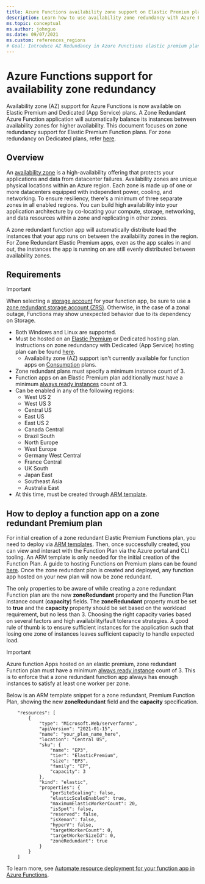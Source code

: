 ```yaml
---
title: Azure Functions availability zone support on Elastic Premium plans
description: Learn how to use availability zone redundancy with Azure Functions for high-availability function applications on Elastic Premium plans. 
ms.topic: conceptual
ms.author: johnguo
ms.date: 09/07/2021
ms.custom: references_regions
# Goal: Introduce AZ Redundancy in Azure Functions elastic premium plans to customers + a tutorial on how to get started with ARM templates
---
```


# Azure Functions support for availability zone redundancy

Availability zone (AZ) support for Azure Functions is now available on Elastic Premium and Dedicated (App Service) plans. A Zone Redundant Azure Function application will automatically balance its instances between availability zones for higher availability. This document focuses on zone redundancy support for Elastic Premium Function plans. For zone redundancy on Dedicated plans, refer [here](../app-service/how-to-zone-redundancy.md).

## Overview

An [availability zone](../availability-zones/az-overview.md#availability-zones) is a high-availability offering that protects your applications and data from datacenter failures. Availability zones are unique physical locations within an Azure region. Each zone is made up of one or more datacenters equipped with independent power, cooling, and networking. To ensure resiliency, there&#39;s a minimum of three separate zones in all enabled regions. You can build high availability into your application architecture by co-locating your compute, storage, networking, and data resources within a zone and replicating in other zones.

A zone redundant function app will automatically distribute load the instances that your app runs on between the availability zones in the region. For Zone Redundant Elastic Premium apps, even as the app scales in and out, the instances the app is running on are still evenly distributed between availability zones.

## Requirements

> [!IMPORTANT]
> When selecting a [storage account](storage-considerations.md#storage-account-requirements) for your function app, be sure to use a [zone redundant storage account (ZRS)](../storage/common/storage-redundancy.md#zone-redundant-storage). Otherwise, in the case of a zonal outage, Functions may show unexpected behavior due to its dependency on Storage. 

- Both Windows and Linux are supported.
- Must be hosted on an [Elastic Premium](functions-premium-plan.md) or Dedicated hosting plan. Instructions on zone redundancy with Dedicated (App Service) hosting plan can be found [here](../app-service/how-to-zone-redundancy.md).
  - Availability zone (AZ) support isn't currently available for function apps on [Consumption](consumption-plan.md) plans.
- Zone redundant plans must specify a minimum instance count of 3.
- Function apps on an Elastic Premium plan additionally must have a minimum [always ready instances](functions-premium-plan.md#always-ready-instances) count of 3.
- Can be enabled in any of the following regions:
  - West US 2
  - West US 3
  - Central US
  - East US
  - East US 2
  - Canada Central
  - Brazil South
  - North Europe
  - West Europe
  - Germany West Central
  - France Central
  - UK South
  - Japan East
  - Southeast Asia
  - Australia East
- At this time, must be created through [ARM template](../azure-resource-manager/templates/index.yml).

## How to deploy a function app on a zone redundant Premium plan

For initial creation of a zone redundant Elastic Premium Functions plan, you need to deploy via [ARM templates](../azure-resource-manager/templates/quickstart-create-templates-use-visual-studio-code.md). Then, once successfully created, you can view and interact with the Function Plan via the Azure portal and CLI tooling. An ARM template is only needed for the initial creation of the Function Plan. A guide to hosting Functions on Premium plans can be found [here](functions-infrastructure-as-code.md#deploy-on-premium-plan). Once the zone redundant plan is created and deployed, any function app hosted on your new plan will now be zone redundant. 

The only properties to be aware of while creating a zone redundant Function plan are the new **zoneRedundant** property and the Function Plan instance count (**capacity**) fields. The **zoneRedundant** property must be set to **true** and the **capacity** property should be set based on the workload requirement, but no less than 3. Choosing the right capacity varies based on several factors and high availability/fault tolerance strategies. A good rule of thumb is to ensure sufficient instances for the application such that losing one zone of instances leaves sufficient capacity to handle expected load.

> [!IMPORTANT]
> Azure function Apps hosted on an elastic premium, zone redundant Function plan must have a minimum [always ready instance](functions-premium-plan.md#always-ready-instances) count of 3. This is to enforce that a zone redundant function app always has enough instances to satisfy at least one worker per zone.

Below is an ARM template snippet for a zone redundant, Premium Function Plan, showing the new **zoneRedundant** field and the **capacity** specification.

```
    "resources": [
        {
            "type": "Microsoft.Web/serverfarms",
            "apiVersion": "2021-01-15",
            "name": "your_plan_name_here",
            "location": "Central US",
            "sku": {
                "name": "EP3",
                "tier": "ElasticPremium",
                "size": "EP3",
                "family": "EP", 
                "capacity": 3
            },
            "kind": "elastic",
            "properties": {
                "perSiteScaling": false,
                "elasticScaleEnabled": true,
                "maximumElasticWorkerCount": 20,
                "isSpot": false,
                "reserved": false,
                "isXenon": false,
                "hyperV": false,
                "targetWorkerCount": 0,
                "targetWorkerSizeId": 0, 
                "zoneRedundant": true
            }
        }
    ]
```

To learn more, see [Automate resource deployment for your function app in Azure Functions](functions-infrastructure-as-code.md).
